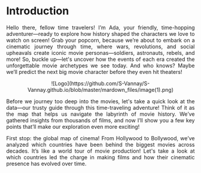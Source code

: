# Introduction

<p style="text-align: justify;">
Hello there, fellow time travelers! I’m Ada, your friendly, time-hopping adventurer—ready to explore how history shaped the characters we love to watch on screen! Grab your popcorn, because we’re about to embark on a cinematic journey through time, where wars, revolutions, and social upheavals create iconic movie personas—soldiers, astronauts, rebels, and more! So, buckle up—let's uncover how the events of each era created the unforgettable movie archetypes we see today. And who knows? Maybe we’ll predict the next big movie character before they even hit theaters!
</p>

<div style="text-align: center;">
![Logo](https://github.com/S-Vannay/S-Vannay.github.io/blob/master/mardown_files/image(1).png)
</div>

<p style="text-align: justify;">
Before we journey too deep into the movies, let's take a quick look at the data—our trusty guide through this time-traveling adventure! Think of it as the map that helps us navigate the labyrinth of movie history. We’ve gathered insights from thousands of films, and now I’ll show you a few key points that’ll make our exploration even more exciting!
</p>

<p style="text-align: justify;">
First stop: the global map of cinema! From Hollywood to Bollywood, we’ve analyzed which countries have been behind the biggest movies across decades. It’s like a world tour of movie production! Let's take a look at which countries led the charge in making films and how their cinematic presence has evolved over time.
</p>

